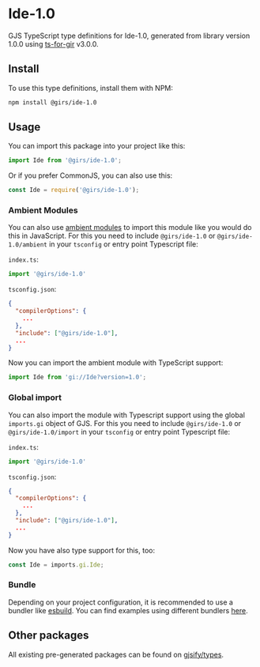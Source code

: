 
# Ide-1.0

GJS TypeScript type definitions for Ide-1.0, generated from library version 1.0.0 using [ts-for-gir](https://github.com/gjsify/ts-for-gir) v3.0.0.


## Install

To use this type definitions, install them with NPM:
```bash
npm install @girs/ide-1.0
```

## Usage

You can import this package into your project like this:
```ts
import Ide from '@girs/ide-1.0';
```

Or if you prefer CommonJS, you can also use this:
```ts
const Ide = require('@girs/ide-1.0');
```

### Ambient Modules

You can also use [ambient modules](https://github.com/gjsify/ts-for-gir/tree/main/packages/cli#ambient-modules) to import this module like you would do this in JavaScript.
For this you need to include `@girs/ide-1.0` or `@girs/ide-1.0/ambient` in your `tsconfig` or entry point Typescript file:

`index.ts`:
```ts
import '@girs/ide-1.0'
```

`tsconfig.json`:
```json
{
  "compilerOptions": {
    ...
  },
  "include": ["@girs/ide-1.0"],
  ...
}
```

Now you can import the ambient module with TypeScript support: 

```ts
import Ide from 'gi://Ide?version=1.0';
```

### Global import

You can also import the module with Typescript support using the global `imports.gi` object of GJS.
For this you need to include `@girs/ide-1.0` or `@girs/ide-1.0/import` in your `tsconfig` or entry point Typescript file:

`index.ts`:
```ts
import '@girs/ide-1.0'
```

`tsconfig.json`:
```json
{
  "compilerOptions": {
    ...
  },
  "include": ["@girs/ide-1.0"],
  ...
}
```

Now you have also type support for this, too:

```ts
const Ide = imports.gi.Ide;
```

### Bundle

Depending on your project configuration, it is recommended to use a bundler like [esbuild](https://esbuild.github.io/). You can find examples using different bundlers [here](https://github.com/gjsify/ts-for-gir/tree/main/examples).

## Other packages

All existing pre-generated packages can be found on [gjsify/types](https://github.com/gjsify/types).

